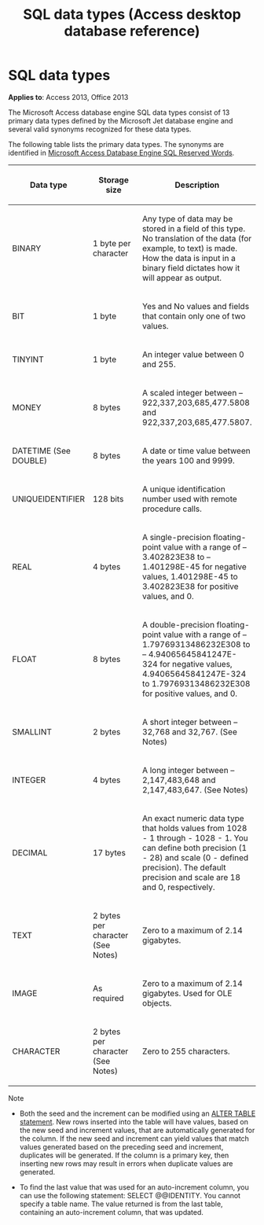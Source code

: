 ﻿---
title: SQL data types (Access desktop database reference)
TOCTitle: SQL data types
ms:assetid: 4fc2dc8c-7825-8fbb-ff91-a0f39ef90115
ms:mtpsurl: https://msdn.microsoft.com/library/Ff193793(v=office.15)
ms:contentKeyID: 48544783
ms.date: 09/18/2015
mtps_version: v=office.15
f1_keywords:
- jetsql40.chm5277590
f1_categories:
- Office.Version=v15
---

# SQL data types

**Applies to**: Access 2013, Office 2013

The Microsoft Access database engine SQL data types consist of 13 primary data types defined by the Microsoft Jet database engine and several valid synonyms recognized for these data types.

The following table lists the primary data types. The synonyms are identified in [Microsoft Access Database Engine SQL Reserved Words](sql-reserved-words.md).

<table>
<colgroup>
<col style="width: 33%" />
<col style="width: 33%" />
<col style="width: 33%" />
</colgroup>
<thead>
<tr class="header">
<th><p>Data type</p></th>
<th><p>Storage size</p></th>
<th><p>Description</p></th>
</tr>
</thead>
<tbody>
<tr class="odd">
<td><p>BINARY</p></td>
<td><p>1 byte per character</p></td>
<td><p>Any type of data may be stored in a field of this type. No translation of the data (for example, to text) is made. How the data is input in a binary field dictates how it will appear as output.</p></td>
</tr>
<tr class="even">
<td><p>BIT</p></td>
<td><p>1 byte</p></td>
<td><p>Yes and No values and fields that contain only one of two values.</p></td>
</tr>
<tr class="odd">
<td><p>TINYINT</p></td>
<td><p>1 byte</p></td>
<td><p>An integer value between 0 and 255.</p></td>
</tr>
<tr class="even">
<td><p>MONEY</p></td>
<td><p>8 bytes</p></td>
<td><p>A scaled integer between – 922,337,203,685,477.5808 and 922,337,203,685,477.5807.</p></td>
</tr>
<tr class="odd">
<td><p>DATETIME (See DOUBLE)</p></td>
<td><p>8 bytes</p></td>
<td><p>A date or time value between the years 100 and 9999.</p></td>
</tr>
<tr class="even">
<td><p>UNIQUEIDENTIFIER</p></td>
<td><p>128 bits</p></td>
<td><p>A unique identification number used with remote procedure calls.</p></td>
</tr>
<tr class="odd">
<td><p>REAL</p></td>
<td><p>4 bytes</p></td>
<td><p>A single-precision floating-point value with a range of – 3.402823E38 to – 1.401298E-45 for negative values, 1.401298E-45 to 3.402823E38 for positive values, and 0.</p></td>
</tr>
<tr class="even">
<td><p>FLOAT</p></td>
<td><p>8 bytes</p></td>
<td><p>A double-precision floating-point value with a range of – 1.79769313486232E308 to – 4.94065645841247E-324 for negative values, 4.94065645841247E-324 to 1.79769313486232E308 for positive values, and 0.</p></td>
</tr>
<tr class="odd">
<td><p>SMALLINT</p></td>
<td><p>2 bytes</p></td>
<td><p>A short integer between – 32,768 and 32,767. (See Notes)</p></td>
</tr>
<tr class="even">
<td><p>INTEGER</p></td>
<td><p>4 bytes</p></td>
<td><p>A long integer between – 2,147,483,648 and 2,147,483,647. (See Notes)</p></td>
</tr>
<tr class="odd">
<td><p>DECIMAL</p></td>
<td><p>17 bytes</p></td>
<td><p>An exact numeric data type that holds values from 1028 - 1 through - 1028 - 1. You can define both precision (1 - 28) and scale (0 - defined precision). The default precision and scale are 18 and 0, respectively.</p></td>
</tr>
<tr class="even">
<td><p>TEXT</p></td>
<td><p>2 bytes per character (See Notes)</p></td>
<td><p>Zero to a maximum of 2.14 gigabytes.</p></td>
</tr>
<tr class="odd">
<td><p>IMAGE</p></td>
<td><p>As required</p></td>
<td><p>Zero to a maximum of 2.14 gigabytes. Used for OLE objects.</p></td>
</tr>
<tr class="even">
<td><p>CHARACTER</p></td>
<td><p>2 bytes per character (See Notes)</p></td>
<td><p>Zero to 255 characters.</p></td>
</tr>
</tbody>
</table>



> [!NOTE]
> <UL>
> <LI>
> <P>Both the seed and the increment can be modified using an <A href="alter-table-statement-microsoft-access-sql.md">ALTER TABLE statement</A>. New rows inserted into the table will have values, based on the new seed and increment values, that are automatically generated for the column. If the new seed and increment can yield values that match values generated based on the preceding seed and increment, duplicates will be generated. If the column is a primary key, then inserting new rows may result in errors when duplicate values are generated.</P>
> <LI>
> <P>To find the last value that was used for an auto-increment column, you can use the following statement: SELECT @@IDENTITY. You cannot specify a table name. The value returned is from the last table, containing an auto-increment column, that was updated.</P></LI></UL>


